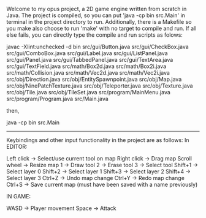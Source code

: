 Welcome to my opus project, a 2D game engine written from scratch in Java. The project is compiled, so you can put 'java -cp bin src.Main' in terminal in the project directory to run. Additionally, there is a Makefile so you make also choose to run 'make' with no target to compile and run. If all else fails, you can directly type the compile and run scripts as folows:

javac -Xlint:unchecked -d bin src/gui/Button.java src/gui/CheckBox.java src/gui/ComboBox.java src/gui/Label.java src/gui/ListPanel.java src/gui/Panel.java src/gui/TabbedPanel.java src/gui/TextArea.java src/gui/TextField.java src/math/Box2d.java src/math/Box2i.java src/math/Collision.java src/math/Vec2d.java src/math/Vec2i.java src/obj/Direction.java src/obj/EntitySpawnpoint.java src/obj/Map.java src/obj/NinePatchTexture.java src/obj/Teleporter.java src/obj/Texture.java src/obj/Tile.java src/obj/TileSet.java src/program/MainMenu.java src/program/Program.java src/Main.java

then,

java -cp bin src.Main

--------------------------------------------------------------------------------------------------------------------------

Keybindings and other input functionality in the project are as follows:
In EDITOR:

Left click -> Select/use current tool on map
Right click -> Drag map
Scroll wheel -> Resize map
1 -> Draw tool
2 -> Erase tool
3 -> Select tool
Shift+1 -> Select layer 0
Shift+2 -> Select layer 1
Shift+3 -> Select layer 2
Shift+4 -> Select layer 3
Ctrl+Z -> Undo map change
Ctrl+Y -> Redo map change
Ctrl+S -> Save current map (must have been saved with a name previously)

IN GAME:

WASD -> Player movement
Space -> Attack
